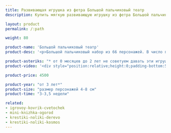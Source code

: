 ```yaml
---
title: Развивающая игрушка из фетра Большой пальчиковый театр
description: Купить мягкую развивающую игрушку из фетра Большой пальчиковый театр в магазине KiddyTrick

layout: product
permalink: /:path

weight: 80

product-name: 'Большой пальчиковый театр'
product-desc: '<p>Большой пальчиковый набор из 66 персонажей. В число персонажей входят различные животные, несколько предметов (солнце, луна, звезда, тучка, дерево, яйцо, радуга, цветок и колобок) и персонажи-люди (бабушка, дедушка, мама, папа, девочка, мальчик, баба-Яга). К набору прилагается сумка-планшет с двумя карманами и ручками.</p>'

product-asteriks: "* от 0 месяцев до 2 лет не советуем давать эти игрушки в руки ребенку, рекомендуем использовать только в целях привлечения внимания."
product-video: '<div style="position:relative;height:0;padding-bottom:56.25%"><iframe src="https://www.youtube.com/embed/jbVzDgZSyok?ecver=2" width="640" height="360" frameborder="0" style="position:absolute;width:100%;height:100%;left:0" allowfullscreen></iframe></div>'

product-price: 4500

product-year: "от 3 лет*"
product-size: "размер персонажей 4-8 см"
product-time: "3-3,5 недели"

related:
- igrovoy-kovrik-cvetochek
- mini-knizhka-ogorod
- krestiki-noliki-derevo
- krestiki-noliki-kosmos
---
```

	